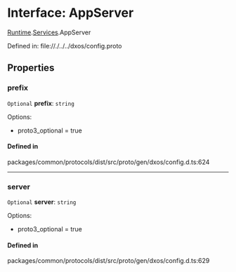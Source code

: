 # Interface: AppServer

[Runtime](../modules/dxos_config.defs.Runtime.md).[Services](../modules/dxos_config.defs.Runtime.Services.md).AppServer

Defined in:
  file://./../../dxos/config.proto

## Properties

### prefix

 `Optional` **prefix**: `string`

Options:
  - proto3_optional = true

#### Defined in

packages/common/protocols/dist/src/proto/gen/dxos/config.d.ts:624

___

### server

 `Optional` **server**: `string`

Options:
  - proto3_optional = true

#### Defined in

packages/common/protocols/dist/src/proto/gen/dxos/config.d.ts:629
